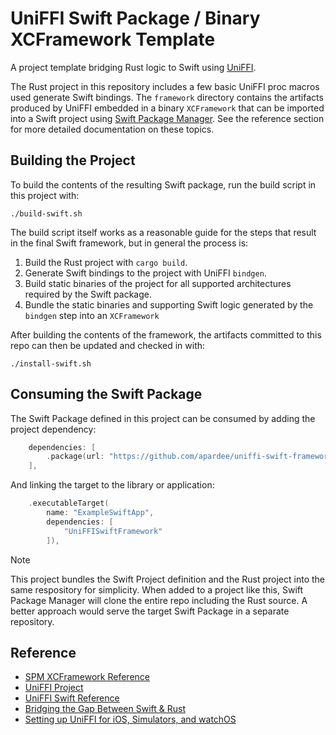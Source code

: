 # UniFFI Swift Package / Binary XCFramework Template

A project template bridging Rust logic to Swift using [UniFFI](https://github.com/mozilla/uniffi-rs).

The Rust project in this repository includes a few basic UniFFI proc macros used generate Swift bindings. The `framework` directory contains the artifacts produced by UniFFI embedded in a binary `XCFramework` that can be imported into a Swift project using [Swift Package Manager](https://www.swift.org/documentation/package-manager/). See the reference section for more detailed documentation on these topics.

## Building the Project

To build the contents of the resulting Swift package, run the build script in this project with:

```console
./build-swift.sh
```

The build script itself works as a reasonable guide for the steps that result in the final Swift framework, but in general the process is:

1. Build the Rust project with `cargo build`.
2. Generate Swift bindings to the project with UniFFI `bindgen`.
3. Build static binaries of the project for all supported architectures required by the Swift package.
4. Bundle the static binaries and supporting Swift logic generated by the `bindgen` step into an `XCFramework`

After building the contents of the framework, the artifacts committed to this repo can then be updated and checked in with:

```console
./install-swift.sh
```

## Consuming the Swift Package

The Swift Package defined in this project can be consumed by adding the project dependency:

```swift
    dependencies: [
        .package(url: "https://github.com/apardee/uniffi-swift-framework.git", from: "1.0.0"),
    ],
```

And linking the target to the library or application:

```swift
    .executableTarget(
        name: "ExampleSwiftApp",
        dependencies: [
            "UniFFISwiftFramework"
        ]),
```

> [!NOTE]  
> This project bundles the Swift Project definition and the Rust project into the same respository for simplicity. When added to a project like this, Swift Package Manager will clone the entire repo including the Rust source. A better approach would serve the target Swift Package in a separate repository.

## Reference

* [SPM XCFramework Reference](https://developer.apple.com/documentation/xcode/creating-a-multi-platform-binary-framework-bundle)
* [UniFFI Project](https://github.com/mozilla/uniffi-rs)
* [UniFFI Swift Reference](https://mozilla.github.io/uniffi-rs/latest/swift/overview.html)
* [Bridging the Gap Between Swift & Rust](https://boehs.org/node/uniffi)
* [Setting up UniFFI for iOS, Simulators, and watchOS](https://codethoughts.io/posts/2024-06-24-setting-up-uniffi-for-ios-simulators-and-watchos/)